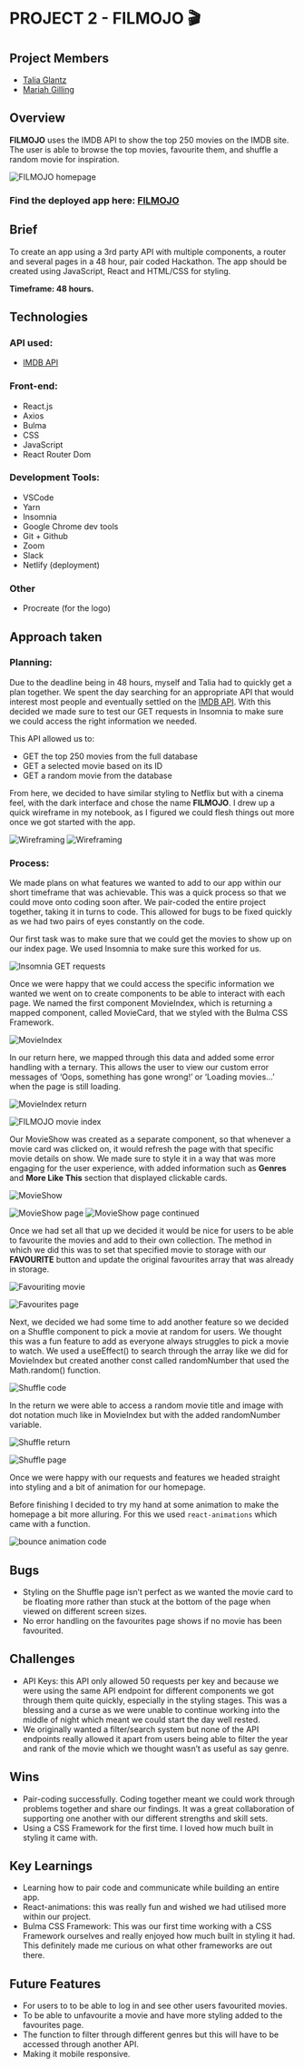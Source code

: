 # PROJECT 2 - FILMOJO 🎬  

## Project Members
- [Talia Glantz](https://github.com/taliaglantz)
- [Mariah Gilling](https://github.com/msgilling)

## Overview
**FILMOJO** uses the IMDB API to show the top 250 movies on the IMDB site. The user is able to browse the top movies, favourite them, and shuffle a random movie for inspiration.

![FILMOJO homepage](./src/assets/filmojo_home_page.png)

### Find the deployed app here: [FILMOJO](https://filmojo.netlify.app/) 


## Brief
To create an app using a 3rd party API with multiple components, a router and several pages in a 48 hour, pair coded Hackathon. The app should be created using JavaScript, React and HTML/CSS for styling.

**Timeframe: 48 hours.**

## Technologies
### API used:
- [IMDB API](https://imdb-api.com/)

### Front-end:
- React.js
- Axios
- Bulma
- CSS
- JavaScript
- React Router Dom

### Development Tools:
- VSCode
- Yarn
- Insomnia
- Google Chrome dev tools
- Git + Github
- Zoom
- Slack
- Netlify (deployment)

### Other
- Procreate (for the logo)


## Approach taken
### Planning:
Due to the deadline being in 48 hours, myself and Talia had to quickly get a plan together. We spent the day searching for an appropriate API that would interest most people and eventually settled on the [IMDB API](https://imdb-api.com/). With this decided we made sure to test our GET requests in Insomnia to make sure we could access the right information we needed.

This API allowed us to:
- GET the top 250 movies from the full database
- GET a selected movie based on its ID
- GET a random movie from the database

From here, we decided to have similar styling to Netflix but with a cinema feel, with the dark interface and chose the name **FILMOJO**. I drew up a quick wireframe in my notebook, as I figured we could flesh things out more once we got started with the app.

![Wireframing](./src/assets/filmojo_wireframes.png)
![Wireframing](./src/assets/filmojo_wireframes2.png)

### Process:
We made plans on what features we wanted to add to our app within our short timeframe that was achievable. This was a quick process so that we could move onto coding soon after. We pair-coded the entire project together, taking it in turns to code. This allowed for bugs to be fixed quickly as we had two pairs of eyes constantly on the code. 

Our first task was to make sure that we could get the movies to show up on our index page. We used Insomnia to make sure this worked for us.

![Insomnia GET requests](./src/assets/imdb_insomnia.png)

Once we were happy that we could access the specific information we wanted we went on to create components to be able to interact with each page. We named the first component MovieIndex, which is returning a mapped component, called MovieCard, that we styled with the Bulma CSS Framework.

![MovieIndex](./src/assets/movieindex.png)

In our return here, we mapped through this data and added some error handling  with a ternary. This allows the user to view our custom error messages of ‘Oops, something has gone wrong!’ or ‘Loading movies…’ when the page is still loading.

![MovieIndex return](./src/assets/movie_index_return.png)

![FILMOJO movie index](./src/assets/filmojo_movieindex.png)

Our MovieShow was created as a separate component, so that whenever a movie card was clicked on, it would refresh the page with that specific movie details on show. We made sure to style it in a way that was more engaging for the user experience, with added information such as **Genres** and **More Like This** section that displayed clickable cards.

![MovieShow](./src/assets/movieshow.png)

![MovieShow page](./src/assets/movieshow_spiderman.png)
![MovieShow page continued](./src/assets/movieshow_spiderman2.png)

Once we had set all that up we decided it would be nice for users to be able to favourite the movies and add to their own collection. The method in which we did this was to set that specified movie to storage with our **FAVOURITE** button and update the original favourites array that was already in storage.

![Favouriting movie](./src/assets/favouritecode.png)

![Favourites page](./src/assets/favourites.png)

Next, we decided we had some time to add another feature so we decided on a Shuffle component to pick a movie at random for users. We thought this was a fun feature to add as everyone always struggles to pick a movie to watch. We used a useEffect() to search through the array like we did for MovieIndex but created another const called randomNumber that used the Math.random() function. 

![Shuffle code](./src/assets/shufflecode.png)

In the return we were able to access a random movie title and image with dot notation much like in MovieIndex but with the added randomNumber variable.

![Shuffle return](./src/assets/shufflecode_return.png)

![Shuffle page](./src/assets/shuffle.png)

Once we were happy with our requests and features we headed straight into styling and a bit of animation for our homepage.

Before finishing I decided to try my hand at some animation to make the homepage a bit more alluring. For this we used `react-animations` which came with a <Bounce> function.

![bounce animation code ](./src/assets/bounceannimation.png)

## Bugs
- Styling on the Shuffle page isn’t perfect as we wanted the movie card to be floating more rather than stuck at the bottom of the page when viewed on different screen sizes.
- No error handling on the favourites page shows if no movie has been favourited.

## Challenges
- API Keys: this API only allowed 50 requests per key and because we were using the same API endpoint for different components we got through them quite quickly, especially in the styling stages. This was a blessing and a curse as we were unable to continue working into the middle of night which meant we could start the day well rested.
- We originally wanted a filter/search system but none of the API endpoints really allowed it apart from users being able to filter the year and rank of the movie which we thought wasn’t as useful as say genre.

## Wins
- Pair-coding successfully. Coding together meant we could work through problems together and share our findings. It was a great collaboration of supporting one another with our different strengths and skill sets.
- Using a CSS Framework for the first time. I loved how much built in styling it came with.



## Key Learnings
- Learning how to pair code and communicate while building an entire app.
- React-animations: this was really fun and wished we had utilised more within our project.
- Bulma CSS Framework: This was our first time working with a CSS Framework ourselves and really enjoyed how much built in styling it had. This definitely made me curious on what other frameworks are out there.

## Future Features
- For users to to be able to log in and see other users favourited movies.
- To be able to unfavourite a movie and have more styling added to the favourites page.
- The function to filter through different genres but this will have to be accessed through another API.
- Making it mobile responsive.









